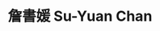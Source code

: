 ---
chinese_name: 詹書媛
english_name: Su-Yuan Chan
title: 詹書媛 Su-Yuan Chan
id: suyuanchan
collection: members
position: Part-time Research Assistant
type: part-time research assistant
department: 123
image_path: https://source.unsplash.com/collection/139386/600x600?a=.png
photo: suyuanchan.jpg
blurb: 123
---